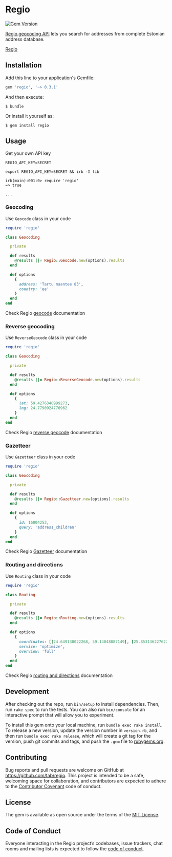 # Regio

[![Gem Version](https://badge.fury.io/rb/regio.svg)](https://badge.fury.io/rb/regio)

[Regio geocoding API](https://api.regio.ee/documentation/#docs/geocode) lets you search for addresses from complete Estonian address database.

[Regio](https://www.regio.ee/en/)

## Installation

Add this line to your application's Gemfile:

```ruby
gem 'regio', '~> 0.3.1'
```

And then execute:

    $ bundle

Or install it yourself as:

    $ gem install regio

## Usage

Get your own API key

```shell
REGIO_API_KEY=SECRET
```

```
export REGIO_API_KEY=SECRET && irb -I lib

irb(main):001:0> require 'regio'
=> true

...
```

### Geocoding

Use `Geocode` class in your code

```ruby
require 'regio'

class Geocoding

  private

  def results
    @results ||= Regio::Geocode.new(options).results
  end

  def options
    {
      address: 'Tartu maantee 83',
      country: 'ee'
    }
  end
end
```

Check Regio [geocode](https://api.regio.ee/documentation/#docs/geocode) documentation

### Reverse geocoding

Use `ReverseGeocode` class in your code

```ruby
require 'regio'

class Geocoding

  private

  def results
    @results ||= Regio::ReverseGeocode.new(options).results
  end

  def options
    {
      lat: 59.4276340999273,
      lng: 24.7790924770962
    }
  end
end
```

Check Regio [reverse geocode](https://api.regio.ee/documentation/#docs/reverse_geocode) documentation

### Gazetteer

Use `Gazetteer` class in your code

```ruby
require 'regio'

class Geocoding

  private

  def results
    @results ||= Regio::Gazetteer.new(options).results
  end

  def options
    {
      id: 16004253,
      query: 'address_children'
    }
  end
end
```

Check Regio [Gazetteer](https://api.regio.ee/documentation/#docs/gazetteer) documentation

### Routing and directions

Use `Routing` class in your code

```ruby
require 'regio'

class Routing

  private

  def results
    @results ||= Regio::Routing.new(options).results
  end

  def options
    {
      coordinates: [[24.649138022268, 59.14048887149], [25.853136227622, 59.00678681919]],
      service: 'optimize',
      overview: 'full'
    }
  end
end
```

Check Regio [routing and directions](https://api.regio.ee/documentation/#docs/routing_and_directions) documentation

## Development

After checking out the repo, run `bin/setup` to install dependencies. Then, run `rake spec` to run the tests. You can also run `bin/console` for an interactive prompt that will allow you to experiment.

To install this gem onto your local machine, run `bundle exec rake install`. To release a new version, update the version number in `version.rb`, and then run `bundle exec rake release`, which will create a git tag for the version, push git commits and tags, and push the `.gem` file to [rubygems.org](https://rubygems.org).

## Contributing

Bug reports and pull requests are welcome on GitHub at https://github.com/tab/regio. This project is intended to be a safe, welcoming space for collaboration, and contributors are expected to adhere to the [Contributor Covenant](http://contributor-covenant.org) code of conduct.

## License

The gem is available as open source under the terms of the [MIT License](https://opensource.org/licenses/MIT).

## Code of Conduct

Everyone interacting in the Regio project’s codebases, issue trackers, chat rooms and mailing lists is expected to follow the [code of conduct](https://github.com/tab/regio/blob/master/CODE_OF_CONDUCT.md).
